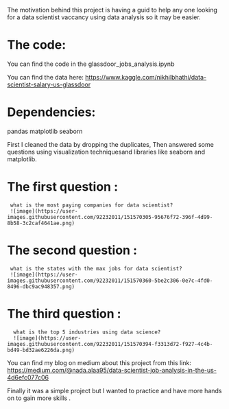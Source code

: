 The motivation behind this project is having a guid to help any one looking for a data scientist vaccancy using data analysis so it may be easier.
# The code:
You can find the code in the glassdoor_jobs_analysis.ipynb

You can find the data here: 
                  https://www.kaggle.com/nikhilbhathi/data-scientist-salary-us-glassdoor

# Dependencies:
  pandas
  matplotlib
  seaborn
  
First I cleaned the data by dropping the duplicates, Then answered some questions using visualization techniquesand libraries like seaborn and matplotlib.
  # The first question : 
     what is the most paying companies for data scientist?
     ![image](https://user-images.githubusercontent.com/92232011/151570305-95676f72-396f-4d99-8b58-3c2caf4641ae.png)

   # The second question : 
     what is the states with the max jobs for data scientist?
     ![image](https://user-images.githubusercontent.com/92232011/151570360-5be2c306-0e7c-4fd0-8496-dbc9ac948357.png)

  # The third question : 
      what is the top 5 industries using data science?
      ![image](https://user-images.githubusercontent.com/92232011/151570394-f3313d72-f927-4c4b-bd49-bd32ae6226da.png)

      
 You can find my blog on medium about this project from this link:
                 https://medium.com/@nada.alaa95/data-scientist-job-analysis-in-the-us-4d6efc077c06
  
Finally it was a simple project but I wanted to practice and have more hands on to gain more skills .
